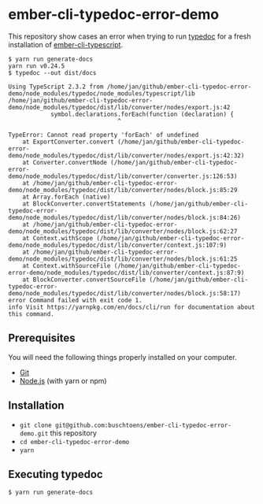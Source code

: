 # ember-cli-typedoc-error-demo

This repository show cases an error when trying to run [typedoc](https://github.com/TypeStrong/typedoc)
for a fresh installation of [ember-cli-typescript](https://github.com/emberwatch/ember-cli-typescript).

```
$ yarn run generate-docs
yarn run v0.24.5
$ typedoc --out dist/docs

Using TypeScript 2.3.2 from /home/jan/github/ember-cli-typedoc-error-demo/node_modules/typedoc/node_modules/typescript/lib
/home/jan/github/ember-cli-typedoc-error-demo/node_modules/typedoc/dist/lib/converter/nodes/export.js:42
            symbol.declarations.forEach(function (declaration) {
                               ^

TypeError: Cannot read property 'forEach' of undefined
    at ExportConverter.convert (/home/jan/github/ember-cli-typedoc-error-demo/node_modules/typedoc/dist/lib/converter/nodes/export.js:42:32)
    at Converter.convertNode (/home/jan/github/ember-cli-typedoc-error-demo/node_modules/typedoc/dist/lib/converter/converter.js:126:53)
    at /home/jan/github/ember-cli-typedoc-error-demo/node_modules/typedoc/dist/lib/converter/nodes/block.js:85:29
    at Array.forEach (native)
    at BlockConverter.convertStatements (/home/jan/github/ember-cli-typedoc-error-demo/node_modules/typedoc/dist/lib/converter/nodes/block.js:84:26)
    at /home/jan/github/ember-cli-typedoc-error-demo/node_modules/typedoc/dist/lib/converter/nodes/block.js:62:27
    at Context.withScope (/home/jan/github/ember-cli-typedoc-error-demo/node_modules/typedoc/dist/lib/converter/context.js:107:9)
    at /home/jan/github/ember-cli-typedoc-error-demo/node_modules/typedoc/dist/lib/converter/nodes/block.js:61:25
    at Context.withSourceFile (/home/jan/github/ember-cli-typedoc-error-demo/node_modules/typedoc/dist/lib/converter/context.js:87:9)
    at BlockConverter.convertSourceFile (/home/jan/github/ember-cli-typedoc-error-demo/node_modules/typedoc/dist/lib/converter/nodes/block.js:58:17)
error Command failed with exit code 1.
info Visit https://yarnpkg.com/en/docs/cli/run for documentation about this command.
```

## Prerequisites

You will need the following things properly installed on your computer.

* [Git](https://git-scm.com/)
* [Node.js](https://nodejs.org/) (with yarn or npm)

## Installation

* `git clone git@github.com:buschtoens/ember-cli-typedoc-error-demo.git` this repository
* `cd ember-cli-typedoc-error-demo`
* `yarn`

## Executing typedoc

```
$ yarn run generate-docs
```
